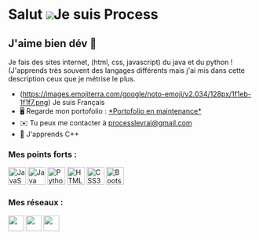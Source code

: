 Salut ![](https://user-images.githubusercontent.com/18350557/176309783-0785949b-9127-417c-8b55-ab5a4333674e.gif)Je suis Process
===============================================================================================================================

J'aime bien dév 👀
------------------

Je fais des sites internet, (html, css, javascript) du java et du python ! (J'apprends très souvent des langages différents mais j'ai mis dans cette description ceux que je métrise le plus.

* (https://images.emojiterra.com/google/noto-emoji/v2.034/128px/1f1eb-1f1f7.png) Je suis Français
* 🖥️  Regarde mon portofolio : [\*Portofolio en maintenance\*](http://www.youtube.com/watch?v=dQw4w9WgXcQ)
* ✉️  Tu peux me contacter à [processlevrai@gmail.com](mailto:processlevrai@gmail.com)
* 🧠  J'apprends C++

### Mes points forts :

<p align="left">
<a href="https://developer.mozilla.org/en-US/docs/Web/JavaScript" target="_blank" rel="noreferrer"><img src="https://raw.githubusercontent.com/danielcranney/readme-generator/main/public/icons/skills/javascript-colored.svg" width="36" height="36" alt="JavaScript" /></a>
<a href="https://www.oracle.com/java/" target="_blank" rel="noreferrer"><img src="https://raw.githubusercontent.com/danielcranney/readme-generator/main/public/icons/skills/java-colored.svg" width="36" height="36" alt="Java" /></a>
<a href="https://www.python.org/" target="_blank" rel="noreferrer"><img src="https://raw.githubusercontent.com/danielcranney/readme-generator/main/public/icons/skills/python-colored.svg" width="36" height="36" alt="Python" /></a>
<a href="https://developer.mozilla.org/en-US/docs/Glossary/HTML5" target="_blank" rel="noreferrer"><img src="https://raw.githubusercontent.com/danielcranney/readme-generator/main/public/icons/skills/html5-colored.svg" width="36" height="36" alt="HTML5" /></a>
<a href="https://www.w3.org/TR/CSS/#css" target="_blank" rel="noreferrer"><img src="https://raw.githubusercontent.com/danielcranney/readme-generator/main/public/icons/skills/css3-colored.svg" width="36" height="36" alt="CSS3" /></a>
<a href="https://getbootstrap.com/" target="_blank" rel="noreferrer"><img src="https://raw.githubusercontent.com/danielcranney/readme-generator/main/public/icons/skills/bootstrap-colored.svg" width="36" height="36" alt="Bootstrap" /></a>
</p>

### Mes réseaux :

<p align="left"> <a href="https://discord.com/users/process#8199" target="_blank" rel="noreferrer"><img src="https://raw.githubusercontent.com/danielcranney/readme-generator/main/public/icons/socials/discord.svg" width="32" height="32" /></a> <a href="https://www.github.com/processoficial" target="_blank" rel="noreferrer"><img src="https://raw.githubusercontent.com/danielcranney/readme-generator/main/public/icons/socials/github.svg" width="32" height="32" /></a> <a href="https://www.twitter.com/processlevrai" target="_blank" rel="noreferrer"><img src="https://raw.githubusercontent.com/danielcranney/readme-generator/main/public/icons/socials/twitter.svg" width="32" height="32" /></a></p>
